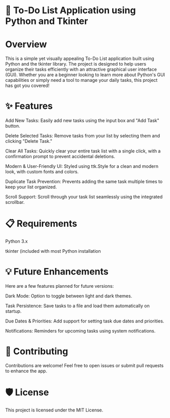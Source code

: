 # 📝 To-Do List Application using Python and Tkinter

# Overview 

This is a simple yet visually appealing To-Do List application built using Python and the tkinter library. 
The project is designed to help users organize their tasks efficiently with an attractive graphical user interface (GUI).
 Whether you are a beginner looking to learn more about Python's GUI capabilities or simply need a tool to manage your daily tasks, this project has got you covered!

# ✨ Features

Add New Tasks: Easily add new tasks using the input box and "Add Task" button.

Delete Selected Tasks: Remove tasks from your list by selecting them and clicking "Delete Task."

Clear All Tasks: Quickly clear your entire task list with a single click, with a confirmation prompt to prevent accidental deletions.

Modern & User-Friendly UI: Styled using ttk.Style for a clean and modern look, with custom fonts and colors.

Duplicate Task Prevention: Prevents adding the same task multiple times to keep your list organized.

Scroll Support: Scroll through your task list seamlessly using the integrated scrollbar.

# 📋 Requirements
Python 3.x

tkinter (included with most Python installation


# 💡 Future Enhancements
Here are a few features planned for future versions:

Dark Mode: Option to toggle between light and dark themes.

Task Persistence: Save tasks to a file and load them automatically on startup.

Due Dates & Priorities: Add support for setting task due dates and priorities.

Notifications: Reminders for upcoming tasks using system notifications.

# 🤝 Contributing
Contributions are welcome! Feel free to open issues or submit pull requests to enhance the app.

# 🛡️ License
This project is licensed under the MIT License.
